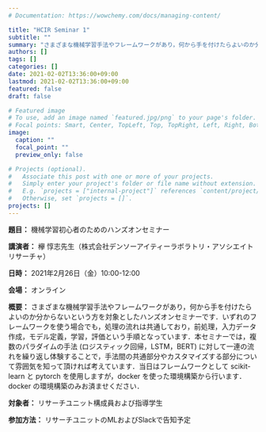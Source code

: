 ```yaml
---
# Documentation: https://wowchemy.com/docs/managing-content/

title: "HCIR Seminar 1"
subtitle: ""
summary: "さまざまな機械学習手法やフレームワークがあり，何から手を付けたらよいのか分からないという方を対象としたハンズオンセミナーです．"
authors: []
tags: []
categories: []
date: 2021-02-02T13:36:00+09:00
lastmod: 2021-02-02T13:36:00+09:00
featured: false
draft: false

# Featured image
# To use, add an image named `featured.jpg/png` to your page's folder.
# Focal points: Smart, Center, TopLeft, Top, TopRight, Left, Right, BottomLeft, Bottom, BottomRight.
image:
  caption: ""
  focal_point: ""
  preview_only: false

# Projects (optional).
#   Associate this post with one or more of your projects.
#   Simply enter your project's folder or file name without extension.
#   E.g. `projects = ["internal-project"]` references `content/project/deep-learning/index.md`.
#   Otherwise, set `projects = []`.
projects: []
---
```


**題目：** 機械学習初心者のためのハンズオンセミナー

**講演者：** 欅 惇志先生（株式会社デンソーアイティーラボラトリ・アソシエイトリサーチャ）

**日時：** 2021年2月26日（金）10:00-12:00

**会場：** オンライン

**概要：** さまざまな機械学習手法やフレームワークがあり，何から手を付けたらよいのか分からないという方を対象としたハンズオンセミナーです．いずれのフレームワークを使う場合でも，処理の流れは共通しており，前処理，入力データ作成，モデル定義，学習，評価という手順となっています．本セミナーでは，複数のパラダイムの手法 (ロジスティック回帰，LSTM，BERT) に対して一連の流れを繰り返し体験することで，手法間の共通部分やカスタマイズする部分について雰囲気を知って頂ければ考えています．当日はフレームワークとして scikit-learn と pytorch を使用しますが，docker を使った環境構築から行います．docker の環境構築のみお済ませください．

**対象者：** リサーチユニット構成員および指導学生

**参加方法：** リサーチユニットのMLおよびSlackで告知予定
